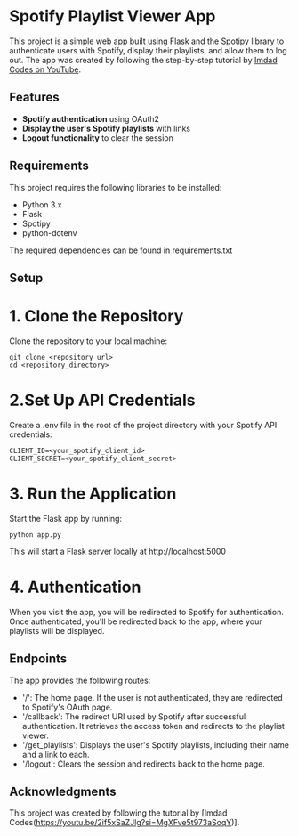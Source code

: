 # Spotify Playlist Viewer App

This project is a simple web app built using Flask and the Spotipy library to authenticate users with Spotify, display their playlists, and allow them to log out. The app was created by following the step-by-step tutorial by [Imdad Codes on YouTube](https://www.youtube.com/watch?v=2if5xSaZJlg&t=2147s).

## Features

- **Spotify authentication** using OAuth2
- **Display the user's Spotify playlists** with links
- **Logout functionality** to clear the session

## Requirements

This project requires the following libraries to be installed:

- Python 3.x
- Flask
- Spotipy
- python-dotenv

The required dependencies can be found in requirements.txt 

## Setup

# 1. Clone the Repository 

Clone the repository to your local machine:

```
git clone <repository_url>
cd <repository_directory>
```

# 2.Set Up API Credentials

Create a .env file in the root of the project directory with your Spotify API credentials:

```
CLIENT_ID=<your_spotify_client_id>
CLIENT_SECRET=<your_spotify_client_secret>
```

# 3. Run the Application

Start the Flask app by running:

```
python app.py
```

This will start a Flask server locally at http://localhost:5000

# 4. Authentication

When you visit the app, you will be redirected to Spotify for authentication. Once authenticated, you'll be redirected back to the app, where your playlists will be displayed.

## Endpoints

The app provides the following routes:

- '/': The home page. If the user is not authenticated, they are redirected to Spotify's OAuth page.
- '/callback': The redirect URI used by Spotify after successful authentication. It retrieves the access token and redirects to the playlist viewer.
- '/get_playlists': Displays the user's Spotify playlists, including their name and a link to each.
- '/logout': Clears the session and redirects back to the home page.

## Acknowledgments

This project was created by following the tutorial by [Imdad Codes(https://youtu.be/2if5xSaZJlg?si=MgXFve5t973aSoqY)].

